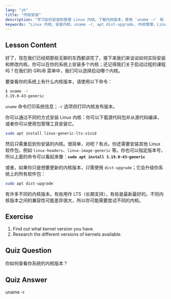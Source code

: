```yaml
---
lang: "zh"
title: "内核安装"
description: "学习如何安装和管理 Linux 内核。了解内核版本，使用 `uname -r` 和 apt 命令。开始你的 Linux 内核之旅！"
keywords: "Linux 内核，安装内核，uname -r, apt dist-upgrade, 内核管理，Linux 教程，Linux 入门，Linux 指南"
---
```


## Lesson Content

好了，现在我们已经把那些无聊的东西都讲完了，接下来我们来谈谈如何实际安装和修改内核。你可以在你的系统上安装多个内核；还记得我们关于启动过程的课程吗？在我们的 GRUB 菜单中，我们可以选择启动哪个内核。

要查看你的系统上有什么内核版本，请使用以下命令：

```bash
$ uname -r
3.19.0-43-generic
```

`uname` 命令打印系统信息；`-r` 选项将打印内核发布版本。

你可以通过不同的方式安装 Linux 内核：你可以下载源代码包并从源代码编译，或者你可以使用包管理工具安装它。

```bash
sudo apt install linux-generic-lts-vivid
```

然后只需重启到你安装的内核。很简单，对吧？有点。你还需要安装其他 Linux 软件包，例如 `linux-headers`、`linux-image-generic` 等。你也可以指定版本号，所以上面的命令可以看起来像：**`sudo apt install 3.19.0-43-generic`**

或者，如果你只是想要更新的内核版本，只需使用 `dist-upgrade`；它会升级你系统上的所有软件包：

```bash
sudo apt dist-upgrade
```

有许多不同的内核版本。有些用作 LTS（长期支持），有些是最新最好的。不同内核版本之间的兼容性可能差异很大，所以你可能需要尝试不同的内核。

## Exercise

1. Find out what kernel version you have.
2. Research the different versions of kernels available.

## Quiz Question

你如何查看你系统的内核版本？

## Quiz Answer

uname -r
